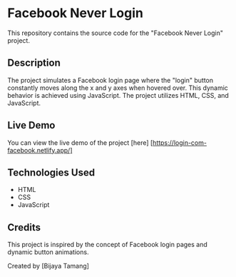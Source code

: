 # Facebook Never Login

This repository contains the source code for the "Facebook Never Login" project. 

## Description

The project simulates a Facebook login page where the "login" button constantly moves along the x and y axes when hovered over. This dynamic behavior is achieved using JavaScript. The project utilizes HTML, CSS, and JavaScript.

## Live Demo

You can view the live demo of the project [here]
[https://login-com-facebook.netlify.app/]
## Technologies Used

- HTML
- CSS
- JavaScript

## Credits

This project is inspired by the concept of Facebook login pages and dynamic button animations. 

Created by [Bijaya Tamang]

